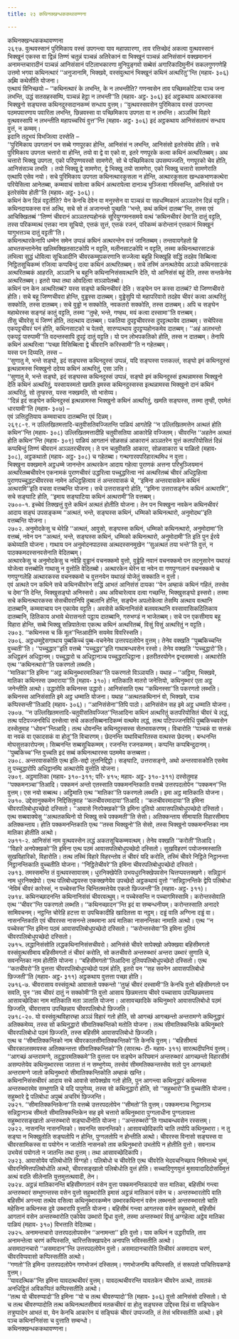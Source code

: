 ```yaml
---
title: २३ कथिनक्खन्धककथावण्णना

---
```

कथिनक्खन्धककथावण्णना  
२६९७. वुत्थवस्सानं पुरिमिकाय वस्सं उपगन्त्वा याव महापवारणा, ताव रत्तिच्छेदं अकत्वा वुत्थवस्सानं भिक्खूनं एकस्स वा द्विन्नं तिण्णं चतुन्नं पञ्चन्नं अतिरेकानं वा भिक्खूनं पञ्चन्नं आनिसंसानं वक्खमानानं अनामन्तचारादीनं पञ्चन्नं आनिसंसानं पटिलाभकारणा मुनिपुङ्गवो सब्बेसं अगारिकादिमुनीनं सकलगुणगणेहि उत्तमो भगवा कथिनत्थारं ‘‘अनुजानामि, भिक्खवे, वस्संवुत्थानं भिक्खूनं कथिनं अत्थरितु’’न्ति (महाव॰ ३०६) अब्र्वि कथेसीति योजना।  
एत्थायं विनिच्छयो – ‘‘कथिनत्थारं के लभन्ति, के न लभन्तीति? गणनवसेन ताव पच्छिमकोटिया पञ्च जना लभन्ति, उद्धं सतसहस्सम्पि, पञ्चन्नं हेट्ठा न लभन्ती’’ति (महाव॰ अट्ठ॰ ३०६) इदं अट्ठकथाय अत्थारकस्स भिक्खुनो सङ्घस्स कथिनदुस्सदानकम्मं सन्धाय वुत्तम्। ‘‘वुत्थवस्सवसेन पुरिमिकाय वस्सं उपगन्त्वा पठमपवारणाय पवारिता लभन्ति, छिन्नवस्सा वा पच्छिमिकाय उपगता वा न लभन्ति। अञ्ञस्मिं विहारे वुत्थवस्सापि न लभन्तीति महापच्चरियं वुत्त’’न्ति (महाव॰ अट्ठ॰ ३०६) इदं अट्ठकथाय आनिसंसलाभं सन्धाय वुत्तं, न कम्मम्।  
इदानि तदुभयं विभजित्वा दस्सेति –  
‘‘पुरिमिकाय उपगतानं पन सब्बे गणपूरका होन्ति, आनिसंसं न लभन्ति, आनिसंसो इतरेसंयेव होति। सचे पुरिमिकाय उपगता चत्तारो वा होन्ति, तयो वा द्वे वा एको वा, इतरे गणपूरके कत्वा कथिनं अत्थरितब्बम्। अथ चत्तारो भिक्खू उपगता, एको परिपुण्णवस्सो सामणेरो, सो चे पच्छिमिकाय उपसम्पज्जति, गणपूरको चेव होति, आनिसंसञ्च लभति । तयो भिक्खू द्वे सामणेरा, द्वे भिक्खू तयो सामणेरा, एको भिक्खु चत्तारो सामणेराति एत्थापि एसेव नयो। सचे पुरिमिकाय उपगता कथिनत्थारकुसला न होन्ति, अत्थारकुसला खन्धकभाणकत्थेरा परियेसित्वा आनेतब्बा, कम्मवाचं सावेत्वा कथिनं अत्थरापेत्वा दानञ्च भुञ्जित्वा गमिस्सन्ति, आनिसंसो पन इतरेसंयेव होती’’ति (महाव॰ अट्ठ॰ ३०६)।  
कथिनं केन दिन्नं वट्टतीति? येन केनचि देवेन वा मनुस्सेन वा पञ्चन्नं वा सहधम्मिकानं अञ्ञतरेन दिन्नं वट्टति। कथिनदायकस्स वत्तं अत्थि, सचे सो तं अजानन्तो पुच्छति ‘‘भन्ते, कथं कथिनं दातब्ब’’न्ति, तस्स एवं आचिक्खितब्बं ‘‘तिण्णं चीवरानं अञ्ञतरप्पहोनकं सूरियुग्गमनसमये वत्थं ‘कथिनचीवरं देमा’ति दातुं वट्टति, तस्स परिकम्मत्थं एत्तका नाम सूचियो, एत्तकं सुत्तं, एत्तकं रजनं, परिकम्मं करोन्तानं एत्तकानं भिक्खूनं यागुभत्तञ्च दातुं वट्टती’’ति।  
कथिनत्थारकेनापि धम्मेन समेन उप्पन्नं कथिनं अत्थरन्तेन वत्तं जानितब्बम्। तन्तवायगेहतो हि आभतसन्तानेनेव खलिमक्खितसाटकोपि न वट्टति, मलीनसाटकोपि न वट्टति, तस्मा कथिनत्थारसाटकं लभित्वा सुद्धं धोवित्वा सूचिआदीनि चीवरकम्मूपकरणानि सज्जेत्वा बहूहि भिक्खूहि सद्धिं तदहेव सिब्बित्वा निट्ठितसूचिकम्मं रजित्वा कप्पबिन्दुं दत्वा कथिनं अत्थरितब्बम्। सचे तस्मिं अनत्थतेयेव अञ्ञो कथिनसाटकं अत्थरितब्बकं आहरति, अञ्ञानि च बहूनि कथिनानिसंसवत्थानि देति, यो आनिसंसं बहुं देति, तस्स सन्तकेनेव अत्थरितब्बम्। इतरो यथा तथा ओवदित्वा सञ्ञापेतब्बो।  
कथिनं पन केन अत्थरितब्बं? यस्स सङ्घो कथिनचीवरं देति। सङ्घेन पन कस्स दातब्बं? यो जिण्णचीवरो होति। सचे बहू जिण्णचीवरा होन्ति, वुड्ढस्स दातब्बम्। वुड्ढेसुपि यो महापरिवारो तदहेव चीवरं कत्वा अत्थरितुं सक्कोति, तस्स दातब्बम्। सचे वुड्ढो न सक्कोति, नवकतरो सक्कोति, तस्स दातब्बम्। अपि च सङ्घेन महाथेरस्स सङ्गहं कातुं वट्टति, तस्मा ‘‘तुम्हे, भन्ते, गण्हथ, मयं कत्वा दस्सामा’’ति वत्तब्बम्।  
तीसु चीवरेसु यं जिण्णं होति, तदत्थाय दातब्बम्। पकतिया दुपट्टचीवरस्स दुपट्टत्थायेव दातब्बम्। सचेपिस्स एकपट्टचीवरं घनं होति, कथिनसाटको च पेलवो, सारुप्पत्थाय दुपट्टप्पहोनकमेव दातब्बम्। ‘‘अहं अलभन्तो एकपट्टं पारुपामी’’ति वदन्तस्सापि दुपट्टं दातुं वट्टति। यो पन लोभपकतिको होति, तस्स न दातब्बम्। तेनापि कथिनं अत्थरित्वा ‘‘पच्छा विसिब्बित्वा द्वे चीवरानि करिस्सामी’’ति न गहेतब्बम्।  
यस्स पन दिय्यति, तस्स –  
‘‘सुणातु मे, भन्ते सङ्घो, इदं सङ्घस्स कथिनदुस्सं उप्पन्नं, यदि सङ्घस्स पत्तकल्लं, सङ्घो इमं कथिनदुस्सं इत्थन्नामस्स भिक्खुनो ददेय्य कथिनं अत्थरितुं, एसा ञत्ति।  
‘‘सुणातु मे, भन्ते सङ्घो, इदं सङ्घस्स कथिनदुस्सं उप्पन्नं, सङ्घो इमं कथिनदुस्सं इत्थन्नामस्स भिक्खुनो देति कथिनं अत्थरितुं, यस्सायस्मतो खमति इमस्स कथिनदुस्सस्स इत्थन्नामस्स भिक्खुनो दानं कथिनं अत्थरितुं, सो तुण्हस्स, यस्स नक्खमति, सो भासेय्य।  
‘‘दिन्नं इदं सङ्घेन कथिनदुस्सं इत्थन्नामस्स भिक्खुनो कथिनं अत्थरितुं, खमति सङ्घस्स, तस्मा तुण्ही, एवमेतं धारयामी’’ति (महाव॰ ३०७) –  
एवं ञत्तिदुतियाय कम्मवाचाय दातब्बन्ति एवं दिन्नम्।  
२६९८-९. न उल्लिखितमत्तादि-चतुवीसतिवज्जितन्ति पाळियं आगतेहि ‘‘न उल्लिखितमत्तेन अत्थतं होति कथिन’’न्ति (महाव॰ ३०८) उल्लिखितमत्तादीहि चतुवीसतिया आकारेहि वज्जितम्। चीवरन्ति ‘‘अहतेन अत्थतं होति कथिन’’न्ति (महाव॰ ३०९) पाळियं आगतानं सोळसन्नं आकारानं अञ्ञतरेन युत्तं कतपरियोसितं दिन्नं कप्पबिन्दुं तिण्णं चीवरानं अञ्ञतरचीवरम्। ते पन चतुवीसति आकारा, सोळसाकारा च पाळितो (महाव॰ ३०८), अट्ठकथातो (महाव॰ अट्ठ॰ ३०८) च गहेतब्बा। गन्थगारवपरिहारत्थमिध न वुत्ता।  
भिक्खुना वक्खमाने अट्ठधम्मे जानन्तेन अत्थरकेन आदाय गहेत्वा पुराणकं अत्तना परिभुञ्जियमानं अत्थरितब्बचीवरेन एकनामकं पुराणचीवरं उद्धरित्वा पच्चुद्धरित्वा नवं अत्थरितब्बं चीवरं अधिट्ठहित्वा पुराणपच्चुद्धटचीवरस्स नामेन अधिट्ठहित्वाव तं अन्तरवासकं चे, ‘‘इमिना अन्तरवासकेन कथिनं अत्थरामि’’इति वचसा वत्तब्बन्ति योजना। सचे उत्तरासङ्गो होति, ‘‘इमिना उत्तरासङ्गेन कथिनं अत्थरामि’’, सचे सङ्घाटि होति, ‘‘इमाय सङ्घाटिया कथिनं अत्थरामी’’ति वत्तब्बम्।  
२७००-१. इच्चेवं तिक्खत्तुं वुत्ते कथिनं अत्थतं होतीति योजना। तेन पन भिक्खुना नवकेन कथिनचीवरं आदाय सङ्घं उपसङ्कम्म ‘‘अत्थतं, भन्ते, सङ्घस्स कथिनं, धम्मिको कथिनत्थारो, अनुमोदथ’’इति वत्तब्बन्ति योजना।  
२७०२. अनुमोदकेसु च थेरेहि ‘‘अत्थतं, आवुसो, सङ्घस्स कथिनं, धम्मिको कथिनत्थारो, अनुमोदामा’’ति वत्तब्बं, नवेन पन ‘‘अत्थतं, भन्ते, सङ्घस्स कथिनं, धम्मिको कथिनत्थारो, अनुमोदामी’’ति इति पुन ईरये कथेय्याति योजना। गाथाय पन अनुमोदनपाठस्स अत्थदस्सनमुखेन ‘‘सुअत्थतं तया भन्ते’’ति वुत्तं, न पाठक्कमदस्सनवसेनाति वेदितब्बम्।  
अत्थारकेसु च अनुमोदकेसु च नवेहि वुड्ढानं वचनक्कमो वुत्तो, वुड्ढेहि नवानं वचनक्कमो पन तदनुसारेन यथारहं योजेत्वा वत्तब्बोति गाथासु न वुत्तोति वेदितब्बो। अत्थारकेन थेरेन वा नवेन वा गणपुग्गलानं वचनक्कमो च गणपुग्गलेहि अत्थारकस्स वचनक्कमो च वुत्तनयेन यथारहं योजेतुं सक्काति न वुत्तो।  
एवं अत्थते पन कथिने सचे कथिनचीवरेन सद्धिं आभतं आनिसंसं दायका ‘‘येन अम्हाकं कथिनं गहितं, तस्सेव च देमा’’ति देन्ति, भिक्खुसङ्घो अनिस्सरो। अथ अविचारेत्वाव दत्वा गच्छन्ति, भिक्खुसङ्घो इस्सरो। तस्मा सचे कथिनत्थारकस्स सेसचीवरानिपि दुब्बलानि होन्ति, सङ्घेन अपलोकेत्वा तेसम्पि अत्थाय वत्थानि दातब्बानि, कम्मवाचाय पन एकायेव वट्टति। अवसेसे कथिनानिसंसे बलववत्थानि वस्सावासिकठितिकाय दातब्बानि, ठितिकाय अभावे थेरासनतो पट्ठाय दातब्बानि, गरुभण्डं न भाजेतब्बम्। सचे पन एकसीमाय बहू विहारा होन्ति, सब्बे भिक्खू सन्निपातेत्वा एकत्थ कथिनं अत्थरितब्बं, विसुं विसुं अत्थरितुं न वट्टति।  
२७०३. ‘‘कथिनस्स च किं मूल’’न्तिआदीनि सयमेव विवरिस्सति।  
२७०६. अट्ठधम्मुद्देसगाथाय पुब्बकिच्चं पुब्ब-वचनेनेव उत्तरपदलोपेन वुत्तम्। तेनेव वक्खति ‘‘पुब्बकिच्चन्ति वुच्चती’’ति। ‘‘पच्चुद्धार’’इति वत्तब्बे ‘‘पच्चुद्धर’’इति गाथाबन्धवसेन रस्सो। तेनेव वक्खति ‘‘पच्चुद्धारो’’ति। अधिट्ठहनं अधिट्ठानम्। पच्चुद्धारो च अधिट्ठानञ्च पच्चुद्धराधिट्ठाना। इतरीतरयोगेन द्वन्दसमासो। अत्थारोति एत्थ ‘‘कथिनत्थारो’’ति पकरणतो लब्भति।  
‘‘मातिका’’ति इमिना ‘‘अट्ठ कथिनुब्भारमातिका’’ति पकरणतो विञ्ञायति। यथाह – ‘‘अट्ठिमा, भिक्खवे, मातिका कथिनस्स उब्भाराया’’ति (महाव॰ ३१०)। मातिकाति मातरो जनेत्तियो, कथिनुब्भारं एता अट्ठ जनेन्तीति अत्थो। उद्धारोति कथिनस्स उद्धारो। आनिसंसाति एत्थ ‘‘कथिनस्सा’’ति पकरणतो लब्भति। कथिनस्स आनिसंसाति इमे अट्ठ धम्माति योजना। यथाह ‘‘अत्थतकथिनानं वो, भिक्खवे, पञ्च कप्पिस्सन्ती’’तिआदि (महाव॰ ३०६)। ‘‘आनिसंसेना’’तिपि पाठो। आनिसंसेन सह इमे अट्ठ धम्माति योजना।  
२७०७. ‘‘न उल्लिखितमत्तादि-चतुवीसतिवज्जित’’न्तिआदिना कथिनं अत्थरितुं कतपरियोसितं चीवरं चे लद्धं, तत्थ पटिपज्जनविधिं दस्सेत्वा सचे अकतसिब्बनादिकम्मं वत्थमेव लद्धं, तत्थ पटिपज्जनविधिं पुब्बकिच्चवसेन दस्सेतुमाह ‘‘धोवन’’न्तिआदि। तत्थ धोवनन्ति कथिनदुस्सस्स सेतभावकरणम्। विचारोति ‘‘पञ्चकं वा सत्तकं वा नवकं वा एकादसकं वा होतू’’ति विचारणम्। छेदनन्ति यथाविचारितस्स वत्थस्स छेदनम्। बन्धनन्ति मोघसुत्तकारोपनम्। सिब्बनन्ति सब्बसूचिकम्मम्। रजनन्ति रजनकम्मम्। कप्पन्ति कप्पबिन्दुदानम्। ‘‘पुब्बकिच्च’’न्ति वुच्चति इदं सब्बं कथिनत्थारस्स पठममेव कत्तब्बत्ता।  
२७०८. अन्तरवासकोति एत्थ इति-सद्दो लुत्तनिद्दिट्ठो। सङ्घाटि, उत्तरासङ्गो, अथो अन्तरवासकोति एसमेव तु पच्चुद्धारोपि अधिट्ठानम्पि अत्थारोपि वुत्तोति योजना।  
२७०९. अट्ठमातिका (महाव॰ ३१०-३११; परि॰ ४१५; महाव॰ अट्ठ॰ ३१०-३११) दस्सेतुमाह ‘‘पक्कमनञ्चा’’तिआदि। पक्कमनं अन्तो एतस्साति पक्कमनन्तिकाति वत्तब्बे उत्तरपदलोपेन ‘‘पक्कमन’’न्ति वुत्तम्। एस नयो सब्बत्थ। अट्ठिमाति एत्थ ‘‘मातिका’’ति पकरणतो लब्भति। इमा अट्ठ मातिकाति योजना।  
२७१०. उद्देसानुक्कमेन निद्दिसितुमाह ‘‘कतचीवरमादाया’’तिआदि। ‘‘कतचीवरमादाया’’ति इमिना चीवरपलिबोधुपच्छेदो दस्सितो। ‘‘आवासे निरपेक्खको’’ति इमिना दुतियो आवासपलिबोधुपच्छेदो दस्सितो। एत्थ सब्बवाक्येसु ‘‘अत्थतकथिनो यो भिक्खु सचे पक्कमती’’ति सेसो। अतिक्कन्ताय सीमायाति विहारसीमाय अतिक्कन्ताय। होति पक्कमनन्तिकाति एत्थ ‘‘तस्स भिक्खुनो’’ति सेसो, तस्स भिक्खुनो पक्कमनन्तिका नाम मातिका होतीति अत्थो।  
२७११-२. आनिसंसं नाम वुत्थवस्सेन लद्धं अकतसूचिकम्मवत्थम्। तेनेव वक्खति ‘‘करोती’’तिआदि। ‘‘विहारे अनपेक्खको’’ति इमिना एत्थ पठमं आवासपलिबोधुपच्छेदो दस्सितो। सुखविहरणं पयोजनमस्साति सुखविहारिको, विहारोति। तत्थ तस्मिं विहारे विहरन्तोव तं चीवरं यदि करोति, तस्मिं चीवरे निट्ठिते निट्ठानन्ता निट्ठानन्तिकाति वुच्चतीति योजना। ‘‘निट्ठितेचीवरे’’ति इमिना चीवरपलिबोधुपच्छेदो दस्सितो।  
२७१३. तमस्समन्ति तं वुत्थवस्सावासम्। धुरनिक्खेपेति उभयधुरनिक्खेपवसेन चित्तप्पवत्तक्खणे। सन्निट्ठानं नाम धुरनिक्खेपो। एत्थ पलिबोधद्वयस्स एकक्खणेयेव उपच्छेदो अट्ठकथायं वुत्तो ‘‘सन्निट्ठानन्तिके द्वेपि पलिबोधा ‘नेविमं चीवरं कारेस्सं, न पच्चेस्स’न्ति चिन्तितमत्तेयेव एकतो छिज्जन्ती’’ति (महाव॰ अट्ठ॰ ३११)।  
२७१४. कथिनच्छादनन्ति कथिनानिसंसं चीवरवत्थुम्। न पच्चेस्सन्ति न पच्चागमिस्सामि। करोन्तस्सेवाति एत्थ ‘‘चीवर’’न्ति पकरणतो लब्भति। ‘‘कथिनच्छादन’’न्ति इदं वा सम्बन्धनीयम्। करोन्तस्साति अनादरे सामिवचनम्। नट्ठन्ति चोरेहि हटत्ता वा उपचिकादीहि खादितत्ता वा नट्ठम्। दड्ढं वाति अग्गिना दड्ढं वा। नासनन्तिकाति एवं चीवरस्स नासनन्ते लब्भमाना अयं मातिका नासनन्तिका नामाति अत्थो। एत्थ ‘‘न पच्चेस्स’’न्ति इमिना पठमं आवासपलिबोधुपच्छेदो दस्सितो। ‘‘करोन्तस्सेवा’’ति इमिना दुतियं चीवरपलिबोधुपच्छेदो दस्सितो।  
२७१५. लद्धानिसंसोति लद्धकथिनानिसंसचीवरो। आनिसंसे चीवरे सापेक्खो अपेक्खवा बहिसीमगतो वस्संवुत्थसीमाय बहिसीमगतो तं चीवरं करोति, सो कतचीवरो अन्तरुब्भारं अन्तरा उब्भारं सुणाति चे, सवनन्तिका नाम होतीति योजना। ‘‘बहिसीमगतो’’तिआदिना दुतियपलिबोधुपच्छेदो दस्सितो। एत्थ ‘‘कतचीवरो’’ति वुत्तत्ता चीवरपलिबोधुपच्छेदो पठमं होति, इतरो पन ‘‘सह सवनेन आवासपलिबोधो छिज्जती’’ति (महाव॰ अट्ठ॰ ३११) अट्ठकथाय वुत्तत्ता पच्छा होति।  
२७१६-७. चीवरासाय वस्संवुत्थो आवासतो पक्कन्तो ‘‘तुय्हं चीवरं दस्सामी’’ति केनचि वुत्तो बहिसीमगतो पन सवति, पुन ‘‘तव चीवरं दातुं न सक्कोमी’’ति वुत्तो आसाय छिन्नमत्ताय चीवरे पच्चासाय उपच्छिन्नमत्ताय आसावच्छेदिका नाम मातिकाति मता ञाताति योजना। आसावच्छादिके कथिनुब्भारे आवासपलिबोधो पठमं छिज्जति, चीवरासाय उपच्छिन्नाय चीवरपलिबोधो छिज्जति।  
२७१८-२०. यो वस्संवुत्थविहारम्हा अञ्ञं विहारं गतो होति, सो आगच्छं आगच्छन्तो अन्तरामग्गे कथिनुद्धारं अतिक्कमेय्य, तस्स सो कथिनुद्धारो सीमातिक्कन्तिको मतोति योजना। तत्थ सीमातिक्कन्तिके कथिनुब्भारे चीवरपलिबोधो पठमं छिज्जति, तस्स बहिसीमे आवासपलिबोधो छिज्जति।  
एत्थ च ‘‘सीमातिक्कन्तिको नाम चीवरकालसीमातिक्कन्तिको’’ति केनचि वुत्तम्। ‘‘बहिसीमायं चीवरकालसमयस्स अतिक्कन्तत्ता सीमातिक्कन्तिको’’ति (सारत्थ॰ टी॰ महाव॰ ३११) सारत्थदीपनियं वुत्तम्। ‘‘आगच्छं अन्तरामग्गे, तदुद्धारमतिक्कमे’’ति वुत्तत्ता पन सङ्घेन करियमानं अन्तरुब्भारं आगच्छन्तो विहारसीमं असम्पत्तेयेव कथिनुब्भारस्स जातत्ता तं न सम्भुणेय्य, तस्सेवं सीममतिक्कन्तस्सेव सतो पुन आगच्छतो अन्तरामग्गे जातो कथिनुब्भारो सीमातिक्कन्तिकोति अम्हाकं खन्ति।  
कथिनानिसंसचीवरं आदाय सचे आवासे सापेक्खोव गतो होति, पुन आगन्त्वा कथिनुद्धारं कथिनस्स अन्तरुब्भारमेव सम्भुणाति चे यदि पापुणेय्य, तस्स सो कथिनुद्धारो होति, सो ‘‘सहुब्भारो’’ति वुच्चतीति योजना। सहुब्भारे द्वे पलिबोधा अपुब्बं अचरिमं छिज्जन्ति।  
२७२१. ‘‘सीमातिक्कन्तिकेना’’ति वत्तब्बे उत्तरपदलोपेन ‘‘सीमतो’’ति वुत्तम्। पक्कमनञ्च निट्ठानञ्च सन्निट्ठानञ्च सीमतो सीमातिक्कन्तिकेन सह इमे चत्तारो कथिनुब्भारा पुग्गलाधीना पुग्गलायत्ता सहुब्भारसङ्खातो अन्तरुब्भारो सङ्घाधीनोति योजना। ‘‘अन्तरुब्भरो’’ति गाथाबन्धवसेन रस्सत्तम्।  
२७२२. नासनन्ति नासनन्तिको। सवनन्ति सवनन्तिको। आसावच्छेदिकापि चाति तयोपि कथिनुब्भारा। न तु सङ्घा न भिक्खुतोति सङ्घतोपि न होन्ति, पुग्गलतोपि न होन्तीति अत्थो। चीवरस्स विनासो सङ्घस्स वा चीवरसामिकस्स वा पयोगेन न जातोति नासनको ताव कथिनुब्भारो उभतोपि न होतीति वुत्तो। सवनञ्च उभयेसं पयोगतो न जातन्ति तथा वुत्तम्। तथा आसावच्छेदिकापि।  
२७२३. आवासोयेव पलिबोधोति विग्गहो। पलिबोधो च चीवरेति एत्थ चीवरेति भेदवचनिच्छाय निमित्तत्थे भुम्मं, चीवरनिमित्तपलिबोधोति अत्थो, चीवरसङ्खातो पलिबोधोति वुत्तं होति। सच्चादिगुणयुत्तं मुसावादादिदोसविमुत्तं अत्थं वदति सीलेनाति युत्तमुत्तत्थवादी, तेन।  
२७२४. अट्ठन्नं मातिकानन्ति बहिसीमगतानं वसेन वुत्ता पक्कमनन्तिकादयो सत्त मातिका, बहिसीमं गन्त्वा अन्तरुब्भारं सम्भुणन्तस्स वसेन वुत्तो सहुब्भारोति इमासं अट्ठन्नं मातिकानं वसेन च। अन्तरुब्भारतोपि वाति बहिसीमं अगन्त्वा तत्थेव वसित्वा कथिनुब्भारकम्मेन उब्भारकथिनानं वसेन लब्भनतो अन्तरुब्भारतो चाति महेसिना कथिनस्स दुवे उब्भारापि वुत्ताति योजना। बहिसीमं गन्त्वा आगतस्स वसेन सहुब्भारो, बहिसीमं आगतानं वसेन अन्तरुब्भारोति एकोयेव उब्भारो द्विधा वुत्तो, तस्मा अन्तरुब्भारं विसुं अग्गहेत्वा अट्ठेव मातिका पाळियं (महाव॰ ३१०) विभत्ताति वेदितब्बा।  
२७२५. अनामन्तचारो उत्तरपदलोपवसेन ‘‘अनामन्ता’’ इति वुत्तो। याव कथिनं न उद्धरीयति, ताव अनामन्तेत्वा चरणं कप्पिस्सति, चारित्तसिक्खापदेन अनापत्ति भविस्सतीति अत्थो।  
असमादानचारो ‘‘असमादान’’न्ति उत्तरपदलोपेन वुत्तो। असमादानचारोति तिचीवरं असमादाय चरणं, चीवरविप्पवासो कप्पिस्सतीति अत्थो।  
‘‘गणतो’’ति इमिना उत्तरपदलोपेन गणभोजनं दस्सितम्। गणभोजनम्पि कप्पिस्सति, तं सरूपतो पाचित्तियकण्डे वुत्तम्।  
‘‘यावदत्थिक’’न्ति इमिना यावदत्थचीवरं वुत्तम्। यावदत्थचीवरन्ति यावतकेन चीवरेन अत्थो, तावतकं अनधिट्ठितं अविकप्पितं कप्पिस्सतीति अत्थो।  
‘‘तत्थ यो चीवरुप्पादो’’ति इमिना ‘‘यो च तत्थ चीवरुप्पादो’’ति (महाव॰ ३०६) वुत्तो आनिसंसो दस्सितो। यो च तत्थ चीवरुप्पादोति तत्थ कथिनत्थतसीमायं मतकचीवरं वा होतु सङ्घस्स उद्दिस्स दिन्नं वा सङ्घिकेन तत्रुप्पादेन आभतं वा, येन केनचि आकारेन यं सङ्घिकं चीवरं उप्पज्जति, तं तेसं भविस्सतीति अत्थो। इमे पञ्च कथिनानिसंसा च वुत्ताति सम्बन्धो।  
कथिनक्खन्धककथावण्णना।  